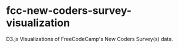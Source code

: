 # fcc-new-coders-survey-visualization
D3.js Visualizations of FreeCodeCamp's New Coders Survey(s) data.
